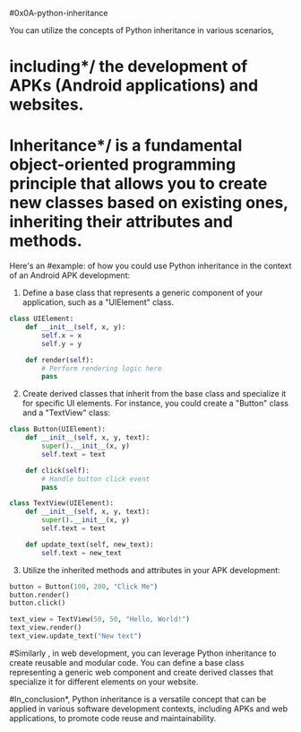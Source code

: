 #0x0A-python-inheritance

You can utilize the concepts of Python inheritance in various scenarios,
# including*/ the development of APKs (Android applications) and websites.
# Inheritance*/ is a fundamental object-oriented programming principle that allows you to create new classes based on existing ones, inheriting their attributes and methods.

Here's an #example: of how you could use Python inheritance in the context of an Android APK development:

1. Define a base class that represents a generic component of your application, such as a "UIElement" class.

```python
class UIElement:
    def __init__(self, x, y):
        self.x = x
        self.y = y

    def render(self):
        # Perform rendering logic here
        pass
```

2. Create derived classes that inherit from the base class and specialize it for specific UI elements. For instance, you could create a "Button" class and a "TextView" class:

```python
class Button(UIElement):
    def __init__(self, x, y, text):
        super().__init__(x, y)
        self.text = text

    def click(self):
        # Handle button click event
        pass

class TextView(UIElement):
    def __init__(self, x, y, text):
        super().__init__(x, y)
        self.text = text

    def update_text(self, new_text):
        self.text = new_text
```

3. Utilize the inherited methods and attributes in your APK development:

```python
button = Button(100, 200, "Click Me")
button.render()
button.click()

text_view = TextView(50, 50, "Hello, World!")
text_view.render()
text_view.update_text("New text")
```

#Similarly , in web development, you can leverage Python inheritance to create reusable and modular code. You can define a base class representing a generic web component and create derived classes that specialize it for different elements on your website.

#In_conclusion*, Python inheritance is a versatile concept that can be applied in various software development contexts, including APKs and web applications, to promote code reuse and maintainability.
